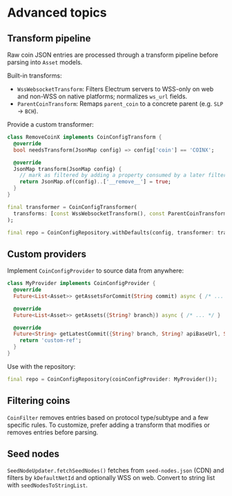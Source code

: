 # Advanced topics

<!-- markdownlint-disable MD013 -->

## Transform pipeline

Raw coin JSON entries are processed through a transform pipeline before parsing
into `Asset` models.

Built-in transforms:

- `WssWebsocketTransform`: Filters Electrum servers to WSS-only on web and
  non-WSS on native platforms; normalizes `ws_url` fields.
- `ParentCoinTransform`: Remaps `parent_coin` to a concrete parent (e.g.
  `SLP` → `BCH`).

Provide a custom transformer:

```dart
class RemoveCoinX implements CoinConfigTransform {
  @override
  bool needsTransform(JsonMap config) => config['coin'] == 'COINX';

  @override
  JsonMap transform(JsonMap config) {
    // mark as filtered by adding a property consumed by a later filter step
    return JsonMap.of(config)..['__remove__'] = true;
  }
}

final transformer = CoinConfigTransformer(
  transforms: [const WssWebsocketTransform(), const ParentCoinTransform(), RemoveCoinX()],
);

final repo = CoinConfigRepository.withDefaults(config, transformer: transformer);
```

## Custom providers

Implement `CoinConfigProvider` to source data from anywhere:

```dart
class MyProvider implements CoinConfigProvider {
  @override
  Future<List<Asset>> getAssetsForCommit(String commit) async { /* ... */ }

  @override
  Future<List<Asset>> getAssets({String? branch}) async { /* ... */ }

  @override
  Future<String> getLatestCommit({String? branch, String? apiBaseUrl, String? githubToken}) async {
    return 'custom-ref';
  }
}
```

Use with the repository:

```dart
final repo = CoinConfigRepository(coinConfigProvider: MyProvider());
```

## Filtering coins

`CoinFilter` removes entries based on protocol type/subtype and a few specific
rules. To customize, prefer adding a transform that modifies or removes entries
before parsing.

## Seed nodes

`SeedNodeUpdater.fetchSeedNodes()` fetches from `seed-nodes.json` (CDN) and
filters by `kDefaultNetId` and optionally WSS on web. Convert to string list
with `seedNodesToStringList`.
